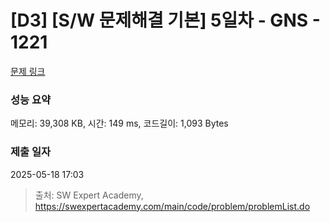 # [D3] [S/W 문제해결 기본] 5일차 - GNS - 1221 

[문제 링크](https://swexpertacademy.com/main/code/problem/problemDetail.do?contestProbId=AV14jJh6ACYCFAYD) 

### 성능 요약

메모리: 39,308 KB, 시간: 149 ms, 코드길이: 1,093 Bytes

### 제출 일자

2025-05-18 17:03



> 출처: SW Expert Academy, https://swexpertacademy.com/main/code/problem/problemList.do